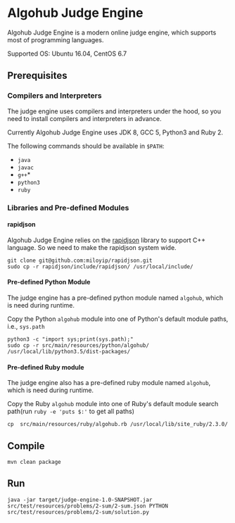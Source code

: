# Algohub Judge Engine

Algohub Judge Engine is a modern online judge engine, which supports most of programming languages.

Supported OS: Ubuntu 16.04, CentOS 6.7


## Prerequisites


### Compilers and Interpreters

The judge engine uses compilers and interpreters under the hood, so you need to install compilers and interpreters in advance.

Currently Algohub Judge Engine uses JDK 8, GCC 5, Python3 and Ruby 2.

The following commands should be available in `$PATH`:

* `java`
* `javac`
* `g++`*
* `python3`
* `ruby`


### Libraries and Pre-defined Modules


#### rapidjson

Algohub Judge Engine relies on the [rapidjson](ihttps://github.com/miloyip/rapidjson) library to support C++ language. So we need to make the rapidjson system wide.

    git clone git@github.com:miloyip/rapidjson.git
    sudo cp -r rapidjson/include/rapidjson/ /usr/local/include/


#### Pre-defined Python Module

The judge engine has a pre-defined python module named `algohub`, which is need during runtime.

Copy the Python `algohub` module  into one of Python's default module paths, i.e., `sys.path`

    python3 -c "import sys;print(sys.path);"
    sudo cp -r src/main/resources/python/algohub/  /usr/local/lib/python3.5/dist-packages/


#### Pre-defined Ruby module

The judge engine also has a pre-defined ruby module named `algohub`, which is need during runtime.

Copy the Ruby  `algohub` module into one of Ruby's default module search path(run `ruby -e 'puts $:'` to get all paths)

    cp  src/main/resources/ruby/algohub.rb /usr/local/lib/site_ruby/2.3.0/


## Compile

    mvn clean package


## Run

    java -jar target/judge-engine-1.0-SNAPSHOT.jar src/test/resources/problems/2-sum/2-sum.json PYTHON src/test/resources/problems/2-sum/solution.py

